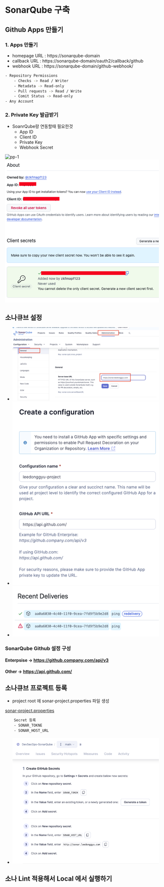 # SonarQube 구축

## Github Apps 만들기

### 1. Apps 만들기
- homepage URL : https://sonarqube-domain
- callback URL : https://sonarqube-domain/oauth2/callback/github
- webhook URL : https://sonarqube-domain/github-webhook/

```sh
- Repository Permissions
    - Checks -> Read / Writer
    - Metadata -> Read-only
    - Pull requests -> Read / Write
    - Comit Status -> Read-only
- Any Account
```

### 2. Private Key 발급받기

- SoanrQube랑 연동할때 필요한것
    - App ID
    - Client ID
    - Private Key
    - Webhook Secret

![pp-1](./public/pp-1.png)
![private](./public/private.png)

## 소나큐브 설정

- ![1](./public/1.png)
- ![2](./public/2.png)
- ![3](./public/3.png)

### SonarQube Github 설정 구성 
#### Enterpsise -> https://github.company.com/api/v3
#### Other -> https://api.github.com/

## 소나큐브 프로젝트 등록

- project root 에 sonar-project.properties 파일 생성

[sonar-project.properties](./sonar-project.properties)

```sh
    Secret 등록
    - SONAR_TOKNE
    - SONAR_HOST_URL
```

- ![4](./public/4.png)

## 소나 Lint 적용해서 Local 에서 실행하기
